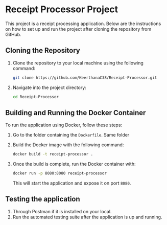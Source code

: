 # Receipt Processor Project

This project is a receipt processing application. Below are the instructions on how to set up and run the project after cloning the repository from GitHub.

## Cloning the Repository

1. Clone the repository to your local machine using the following command:

   ```bash
   git clone https://github.com/KeerthanaC38/Receipt-Processor.git
    ```
   
2. Navigate into the project directory:

    ```bash
   cd Receipt-Processor
   ```
   
## Building and Running the Docker Container

To run the application using Docker, follow these steps:

1. Go to the folder containing the `Dockerfile`. Same folder

2. Build the Docker image with the following command:

    ```bash
   docker build -t receipt-processor .
   ```
   
3. Once the build is complete, run the Docker container with:

    ```bash
   docker run -p 8080:8080 receipt-processor
   ```
   This will start the application and expose it on port `8080`.

## Testing the application

1. Through Postman if it is installed on your local.
2. Run the automated testing suite after the application is up and running.
